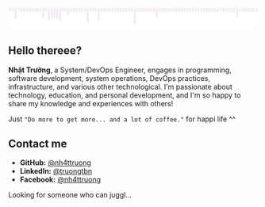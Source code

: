 ![](images/gif.gif)

## Hello thereee?

**Nhật Trường**, a System/DevOps Engineer, engages in programming, software development, system operations, DevOps practices, infrastructure, and various other technological. I'm passionate about technology, education, and personal development, and I'm so happy to share my knowledge and experiences with others!

Just `"Do more to get more... and a lot of coffee."` for happi life ^^

## Contact me

- **GitHub:** [@nh4ttruong](https://github.com/nh4ttruong)
- **LinkedIn:** [@truongtbn](https://www.linkedin.com/in/truongtbn)
- **Facebook:** [@nh4ttruong](https://fb.com/nh4ttruong)

Looking for someone who can juggl...

